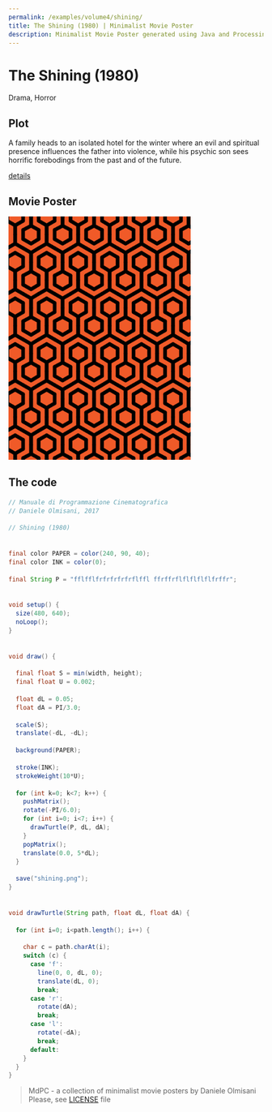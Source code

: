 ```yaml
---
permalink: /examples/volume4/shining/
title: The Shining (1980) | Minimalist Movie Poster
description: Minimalist Movie Poster generated using Java and Processing.
---
```


# The Shining (1980)

Drama, Horror

## Plot
A family heads to an isolated hotel for the winter where an evil and spiritual presence influences the father into violence, while his psychic son sees horrific forebodings from the past and of the future.

[details](https://www.imdb.com/title/tt0081505/)

## Movie Poster
<img src="shining.png"  width="360px" title="The Shining">


## The code
```java
// Manuale di Programmazione Cinematografica
// Daniele Olmisani, 2017

// Shining (1980)


final color PAPER = color(240, 90, 40);
final color INK = color(0);

final String P = "fflfflfrfrfrfrfrflffl ffrffrflflflflflfrffr";


void setup() {
  size(480, 640);
  noLoop();
}


void draw() {
  
  final float S = min(width, height);
  final float U = 0.002;
  
  float dL = 0.05;
  float dA = PI/3.0;
  
  scale(S);
  translate(-dL, -dL);
  
  background(PAPER);
  
  stroke(INK);
  strokeWeight(10*U);
  
  for (int k=0; k<7; k++) {
    pushMatrix();
    rotate(-PI/6.0);
    for (int i=0; i<7; i++) {
      drawTurtle(P, dL, dA);
    }
    popMatrix();
    translate(0.0, 5*dL);
  }
  
  save("shining.png");
}


void drawTurtle(String path, float dL, float dA) {
  
  for (int i=0; i<path.length(); i++) {
    
    char c = path.charAt(i);
    switch (c) {
      case 'f':
        line(0, 0, dL, 0);
        translate(dL, 0);
        break;
      case 'r':
        rotate(dA);
        break;
      case 'l':
        rotate(-dA);
        break;
      default:
    }
  }
}

```

> MdPC - a collection of minimalist movie posters
> by Daniele Olmisani
> Please, see [LICENSE](../../../LICENSE) file
